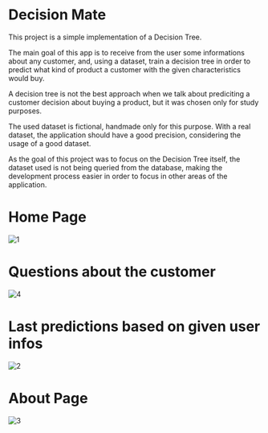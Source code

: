 # Decision Mate

This project is a simple implementation of a Decision Tree. 

The main goal of this app is to receive from the user some informations about any customer, and, using a dataset, train a decision tree in order to predict what kind of product a customer with the given characteristics would buy.

A decision tree is not the best approach when we talk about prediciting a customer decision about buying a product, but it was chosen only for study purposes.

The used dataset is fictional, handmade only for this purpose. With a real dataset, the application should have a good precision, considering the usage of a good dataset.

As the goal of this project was to focus on the Decision Tree itself, the dataset used is not being queried from the database, making the development process easier in order to focus in other areas of the application.

# Home Page
![1](https://user-images.githubusercontent.com/58073599/186541558-880ccfba-f294-49bc-b6ba-350e4c3bcdd7.png)

# Questions about the customer
![4](https://user-images.githubusercontent.com/58073599/186542230-fb616712-4d5e-4b0d-9b2b-be5053f7660b.png)

# Last predictions based on given user infos
![2](https://user-images.githubusercontent.com/58073599/186541560-784ee3de-dd5e-488e-b11b-2f47eb9ab6ff.png)

# About Page
![3](https://user-images.githubusercontent.com/58073599/186541561-9bfa8778-1e6c-4075-b7d3-3962ca762d53.png)
